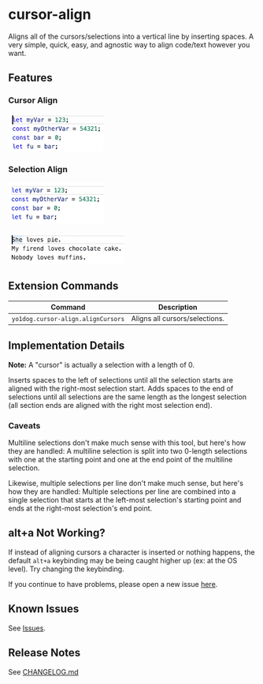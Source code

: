 # cursor-align

Aligns all of the cursors/selections into a vertical line by inserting spaces. A very simple, quick, easy, and agnostic way to align code/text however you want.


## Features

### Cursor Align

![Cursor Align Demo](img/cursorAlignDemo.gif)

### Selection Align

![Select Align Demo 1](img/selectAlignDemo1.gif)

![Select Align Demo 2](img/selectAlignDemo2.gif)


## Extension Commands

 Command                           | Description
-----------------------------------|-------------
`yo1dog.cursor-align.alignCursors` | Aligns all cursors/selections.


## Implementation Details

**Note:** A "cursor" is actually a selection with a length of 0.

Inserts spaces to the left of selections until all the selection starts are aligned with the right-most selection start. Adds spaces to the end of selections until all selections are the same length as the longest selection (all section ends are aligned with the right most selection end).

### Caveats

Multiline selections don't make much sense with this tool, but here's how they are handled: A multiline selection is split into two 0-length selections with one at the starting point and one at the end point of the multiline selection.

Likewise, multiple selections per line don't make much sense, but here's how they are handled: Multiple selections per line are combined into a single selection that starts at the left-most selection's starting point and ends at the right-most selection's end point.


## alt+a Not Working?

If instead of aligning cursors a character is inserted or nothing happens, the default `alt+a` keybinding may be being caught higher up (ex: at the OS level). Try changing the keybinding.

If you continue to have problems, please open a new issue [here](https://github.com/yo1dog/vscode-cursor-align/issues).


## Known Issues

See [Issues](https://github.com/yo1dog/vscode-cursor-align/issues).

## Release Notes

See [CHANGELOG.md](CHANGELOG.md)